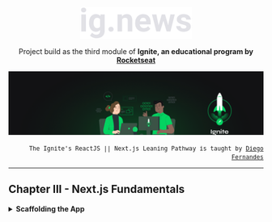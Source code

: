 <p align="center">
    <img src="./public/ignews.svg">
</p>
<p align="center">
Project build as the third module of <strong>Ignite, an educational program by <a href="rocketseat.com.br/" target="_blank">Rocketseat</strong></a>
</p>
<p align="center">
  <img alt="Ignite logo" title="Ignite" src="public/ignite-header-react.png" />
</p>
<p align="right">
<small style="font-family:monospace;">
The Ignite's ReactJS || Next.js Leaning Pathway is taught by <a href="https://www.linkedin.com/in/diego-schell-fernandes" target="_blank">Diego Fernandes</a>
</small>
</p>
<hr>

## Chapter III - Next.js Fundamentals

<details>
     <summary>
        <strong>Scaffolding the App</strong>
     </summary>
    <ol style="list-style:none">
        <li>☑️Introduction to module</li>
        <li>☑️Application flow in React && Next.js</li>
        <li>☑️Next.js basics</li>
        <li>☑️Adding TypeScript</li>
        <li>Styling with SaSS</li>
        <li></li>
    </ol>
</details>

